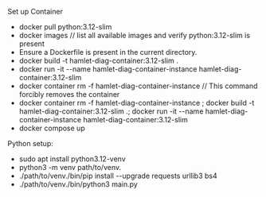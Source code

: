 Set up Container
* docker pull python:3.12-slim
* docker images // list all available images and verify python:3.12-slim is present
* Ensure a Dockerfile is present in the current directory.
* docker build -t hamlet-diag-container:3.12-slim .
* docker run -it --name hamlet-diag-container-instance hamlet-diag-container:3.12-slim
* docker container rm -f hamlet-diag-container-instance // This command forcibly removes the container
* docker container rm -f hamlet-diag-container-instance ; docker build -t hamlet-diag-container:3.12-slim .; docker run -it --name hamlet-diag-container-instance hamlet-diag-container:3.12-slim
* docker compose up

Python setup:

* sudo apt install python3.12-venv
* python3 -m venv path/to/venv.
* ./path/to/venv./bin/pip install --upgrade requests urllib3 bs4
* ./path/to/venv./bin/python3 main.py 
